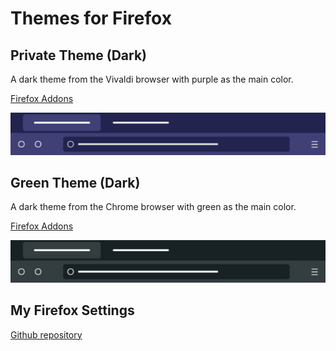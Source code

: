 # Themes for Firefox

## Private Theme (Dark)

A dark theme from the Vivaldi browser with purple as the main color.

[Firefox Addons](https://addons.mozilla.org/en/firefox/addon/private-theme-dark)

![Private Theme (Dark)](./private-theme-dark/assets/private-theme-dark.jpg)

## Green Theme (Dark)

A dark theme from the Chrome browser with green as the main color.

[Firefox Addons](https://addons.mozilla.org/en/firefox/addon/green-theme-dark)

![Green Theme (Dark)](./green-theme-dark/assets/green-dark-theme.jpg)

## My Firefox Settings

[Github repository](https://github.com/smcnikita/my-firefox-settings)
